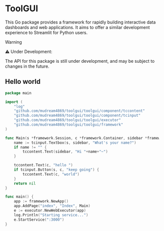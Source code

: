 # ToolGUI

This Go package provides a framework for rapidly building interactive data
dashboards and web applications. It aims to offer a similar development
experience to Streamlit for Python users.

> [!WARNING]
> ⚠️ Under Development:
> 
> The API for this package is still under development,
> and may be subject to changes in the future.

## Hello world

```go
package main

import (
	"log"
	"github.com/mudream4869/toolgui/toolgui/component/tccontent"
	"github.com/mudream4869/toolgui/toolgui/component/tcinput"
	"github.com/mudream4869/toolgui/toolgui/executor"
	"github.com/mudream4869/toolgui/toolgui/framework"
)

func Main(s *framework.Session, c *framework.Container, sidebar *framework.Container) error {
	name := tcinput.Textbox(s, sidebar, "What's your name?")
	if name != "" {
		tccontent.Text(sidebar, "Hi "+name+"~")
	}

	tccontent.Text(c, "hello ")
	if tcinput.Button(s, c, "keep going") {
		tccontent.Text(c, "world")
	}
	return nil
}

func main() {
	app := framework.NewApp()
	app.AddPage("index", "Index", Main)
	e := executor.NewWebExecutor(app)
	log.Println("Starting service...")
	e.StartService(":3000")
}
```

